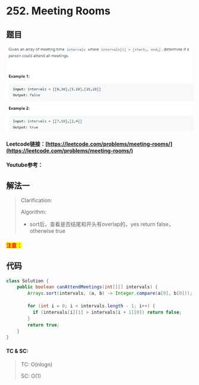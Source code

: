 # 252. Meeting Rooms

## 题目

![](<../../.gitbook/assets/image (71).png>)

#### Leetcode链接：[https://leetcode.com/problems/meeting-rooms/](https://leetcode.com/problems/meeting-rooms/)

#### Youtube参考：

## 解法一

> Clarification:&#x20;
>
> Algorithm:&#x20;
>
> * sort后，查看是否结尾和开头有overlap的，yes return false，otherwise true

#### <mark style="color:red;">注意：</mark>

## 代码

```java
class Solution {
    public boolean canAttendMeetings(int[][] intervals) {
        Arrays.sort(intervals, (a, b) -> Integer.compare(a[0], b[0]));

        for (int i = 0; i < intervals.length - 1; i++) {
          if (intervals[i][1] > intervals[i + 1][0]) return false;
        }
        return true;
    }
}
```

#### TC & SC:&#x20;

> TC: O(nlogn)
>
> SC: O(1)
